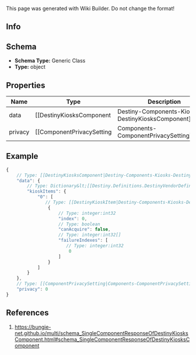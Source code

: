 <span class="wiki-builder">This page was generated with Wiki Builder. Do not change the format!</span>

## Info

## Schema
* **Schema Type:** Generic Class
* **Type:** object

## Properties
Name | Type | Description
---- | ---- | -----------
data | [[DestinyKiosksComponent|Destiny-Components-Kiosks-DestinyKiosksComponent]] | 
privacy | [[ComponentPrivacySetting|Components-ComponentPrivacySetting]]:Enum | 

## Example
```javascript
{
    // Type: [[DestinyKiosksComponent|Destiny-Components-Kiosks-DestinyKiosksComponent]]
    "data": {
        // Type: Dictionary&lt;[[Destiny.Definitions.DestinyVendorDefinition|Destiny-Definitions-DestinyVendorDefinition]]:integer:uint32,[[DestinyKioskItem|Destiny-Components-Kiosks-DestinyKioskItem]][]&gt;
        "kioskItems": {
            "0": [
               // Type: [[DestinyKioskItem|Destiny-Components-Kiosks-DestinyKioskItem]]
                {
                    // Type: integer:int32
                    "index": 0,
                    // Type: boolean
                    "canAcquire": false,
                    // Type: integer:int32[]
                    "failureIndexes": [
                       // Type: integer:int32
                        0
                    ]
                }
            ]
        }
    },
    // Type: [[ComponentPrivacySetting|Components-ComponentPrivacySetting]]:Enum
    "privacy": 0
}

```

## References
1. https://bungie-net.github.io/multi/schema_SingleComponentResponseOfDestinyKiosksComponent.html#schema_SingleComponentResponseOfDestinyKiosksComponent

